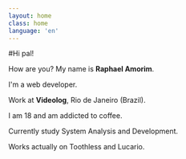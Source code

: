```yaml
---
layout: home
class: home
language: 'en'
---
```


#Hi pal!

How are you? My name is **Raphael Amorim**.

I'm a web developer.

Work at **Videolog**, Rio de Janeiro (Brazil).

I am 18 and am addicted to coffee.

Currently study System Analysis and Development.

Works actually on Toothless and Lucario.
